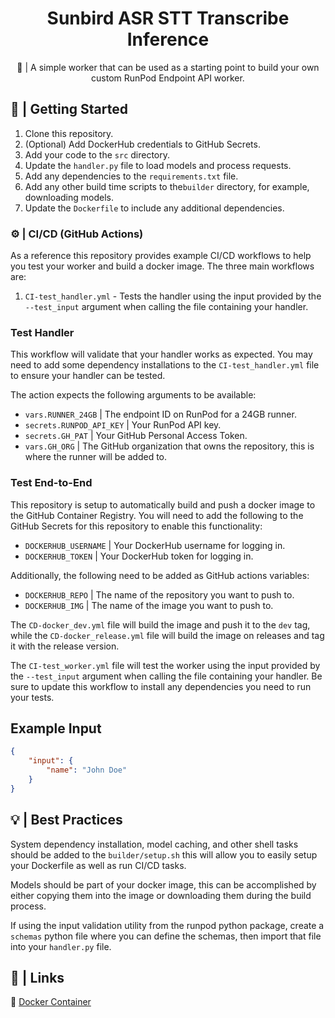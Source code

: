 <div align="center">

<h1>Sunbird ASR STT Transcribe Inference</h1>


🚀 | A simple worker that can be used as a starting point to build your own custom RunPod Endpoint API worker.
</div>

## 📖 | Getting Started

1. Clone this repository.
2. (Optional) Add DockerHub credentials to GitHub Secrets.
3. Add your code to the `src` directory.
4. Update the `handler.py` file to load models and process requests.
5. Add any dependencies to the `requirements.txt` file.
6. Add any other build time scripts to the`builder` directory, for example, downloading models.
7. Update the `Dockerfile` to include any additional dependencies.

### ⚙️ | CI/CD (GitHub Actions)

As a reference this repository provides example CI/CD workflows to help you test your worker and build a docker image. The three main workflows are:

1. `CI-test_handler.yml` - Tests the handler using the input provided by the `--test_input` argument when calling the file containing your handler.

### Test Handler

This workflow will validate that your handler works as expected. You may need to add some dependency installations to the `CI-test_handler.yml` file to ensure your handler can be tested.

The action expects the following arguments to be available:

- `vars.RUNNER_24GB` | The endpoint ID on RunPod for a 24GB runner.
- `secrets.RUNPOD_API_KEY` | Your RunPod API key.
- `secrets.GH_PAT` | Your GitHub Personal Access Token.
- `vars.GH_ORG` | The GitHub organization that owns the repository, this is where the runner will be added to.

### Test End-to-End

This repository is setup to automatically build and push a docker image to the GitHub Container Registry. You will need to add the following to the GitHub Secrets for this repository to enable this functionality:

- `DOCKERHUB_USERNAME` | Your DockerHub username for logging in.
- `DOCKERHUB_TOKEN` | Your DockerHub token for logging in.

Additionally, the following need to be added as GitHub actions variables:

- `DOCKERHUB_REPO` | The name of the repository you want to push to.
- `DOCKERHUB_IMG` | The name of the image you want to push to.

The `CD-docker_dev.yml` file will build the image and push it to the `dev` tag, while the `CD-docker_release.yml` file will build the image on releases and tag it with the release version.

The `CI-test_worker.yml` file will test the worker using the input provided by the `--test_input` argument when calling the file containing your handler. Be sure to update this workflow to install any dependencies you need to run your tests.

## Example Input

```json
{
    "input": {
        "name": "John Doe"
    }
}
```

## 💡 | Best Practices

System dependency installation, model caching, and other shell tasks should be added to the `builder/setup.sh` this will allow you to easily setup your Dockerfile as well as run CI/CD tasks.

Models should be part of your docker image, this can be accomplished by either copying them into the image or downloading them during the build process.

If using the input validation utility from the runpod python package, create a `schemas` python file where you can define the schemas, then import that file into your `handler.py` file.

## 🔗 | Links

🐳 [Docker Container](https://hub.docker.com/r/runpod/serverless-hello-world)
